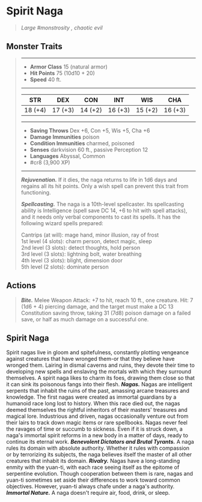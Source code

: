# Spirit Naga
>*Large #monstrosity , chaotic evil*
## Monster Traits
>___
>- **Armor Class** 15 (natural armor)
>- **Hit Points** 75 (10d10 + 20)
>- **Speed** 40 ft.
>___
>|STR|DEX|CON|INT|WIS|CHA|
>|:---:|:---:|:---:|:---:|:---:|:---:|
>|18 (+4)|17 (+3)|14 (+2)|16 (+3)|15 (+2)|16 (+3)|
>___
>- **Saving Throws** Dex +6, Con +5, Wis +5, Cha +6
>- **Damage Immunities** poison
>- **Condition Immunities** charmed, poisoned
>- **Senses** darkvision 60 ft., passive Perception 12
>- **Languages** Abyssal, Common
>- #cr8 (3,900 XP)
>___
>***Rejuvenation.*** If it dies, the naga returns to life in 1d6 days and regains all its hit points. Only a wish spell can prevent this trait from functioning.  
>
>***Spellcasting.*** The naga is a 10th-level spellcaster. Its spellcasting ability is Intelligence (spell save DC 14, +6 to hit with spell attacks), and it needs only verbal components to cast its spells. It has the following wizard spells prepared:  
>
>Cantrips (at will): mage hand, minor illusion, ray of frost  
>1st level (4 slots): charm person, detect magic, sleep  
>2nd level (3 slots): detect thoughts, hold person  
>3rd level (3 slots): lightning bolt, water breathing  
>4th level (3 slots): blight, dimension door  
>5th level (2 slots): dominate person  
>
## Actions
>***Bite.*** Melee Weapon Attack: +7 to hit, reach 10 ft., one creature. Hit: 7 (1d6 + 4) piercing damage, and the target must make a DC 13 Constitution saving throw, taking 31 (7d8) poison damage on a failed save, or half as much damage on a successful one.
## Spirit Naga
Spirit nagas live in gloom and spitefulness, constantly plotting vengeance against creatures that have wronged them-or that they believe have wronged them. Lairing in dismal caverns and ruins, they devote their time to developing new spells and enslaving the mortals with which they surround themselves. A spirit naga likes to charm its foes, drawing them close so that it can sink its poisonous fangs into their flesh.
***Nagas.*** Nagas are intelligent serpents that inhabit the ruins of the past, amassing arcane treasures and knowledge.
The first nagas were created as immortal guardians by a humanoid race long lost to history. When this race died out, the nagas deemed themselves the rightful inheritors of their masters' treasures and magical lore. Industrious and driven, nagas occasionally venture out from their lairs to track down magic items or rare spellbooks.
Nagas never feel the ravages of time or succumb to sickness. Even if it is struck down, a naga's immortal spirit reforms in a new body in a matter of days, ready to continue its eternal work.
***Benevolent Dictators and Brutal Tyrants.***  A naga rules its domain with absolute authority. Whether it rules with compassion or by terrorizing its subjects, the naga believes itself the master of all other creatures that inhabit its domain.
***Rivalry.***  Nagas have a long-standing enmity with the yuan-ti, with each race seeing itself as the epitome of serpentine evolution. Though cooperation between them is rare, nagas and yuan-ti sometimes set aside their differences to work toward common objectives. However, yuan-ti always chafe under a naga's authority.
***Immortal Nature.***  A naga doesn't require air, food, drink, or sleep.